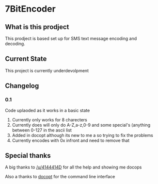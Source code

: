 # 7BitEncoder
## What is this prodject

This prodject is based set up for SMS text message encoding and decoding.

## Current State

This project is currently underdevolpment

## Changelog

### 0.1

Code uplaoded as it works in a basic state
1. Currently only works for 8 charecters
2. Currently does will only do A-Z,a-z,0-9 and some special's (anything between 0-127 in the ascii list
3. Added in docopt although its new to me a so trying to fix the problems
4. Currently encodes with 0x infront and need to remove that

## Special thanks

A big thanks to [/u/4144414D](https://github.com/4144414D) for all the help and showing me docops

Also a thanks to [docopt](http://docopt.org/) for the command line interface 
